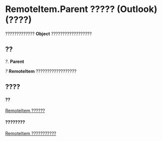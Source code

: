 
# RemoteItem.Parent ????? (Outlook)(????)

?????????????  **Object** ??????????????????


## ??

 _?_. **Parent**

 _?_ **RemoteItem** ??????????????????


## ????


#### ??


[RemoteItem ??????](6302aaff-cdcf-4d86-60f1-4bed15540d9f.md)
#### ????????


[RemoteItem ???????????](http://msdn.microsoft.com/library/15c0872e-88cc-9b9b-c31e-c15d6971e6e0%28Office.15%29.aspx)